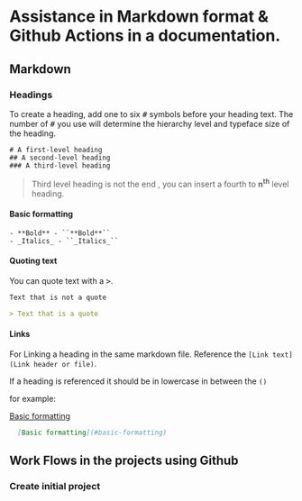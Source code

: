 
# Assistance in Markdown format & Github Actions in a documentation.

## Markdown

### Headings

To create a heading, add one to six <kbd>#</kbd> symbols before your heading text. The number of <kbd>#</kbd> you use will determine the hierarchy level and typeface size of the heading.

```
# A first-level heading
## A second-level heading
### A third-level heading
```
> Third level heading is not the end , you can insert a fourth to **n<sup>th</sup>** level heading.

#### Basic formatting


    - **Bold** - ``**Bold**``
    - _Italics_ - ``_Italics_``


#### Quoting text

You can quote text with a <kbd>></kbd>.

```markdown
Text that is not a quote

> Text that is a quote
``` 
#### Links

For Linking a heading in the same markdown file. Reference the ``[Link text](Link header or file)``. 

 
If a heading is referenced it should be in lowercase in between the ``()``

for example:

[Basic formatting](#basic-formatting) 

```md
  [Basic formatting](#basic-formatting)
```
    


## Work Flows in the projects using Github 

### Create initial project
